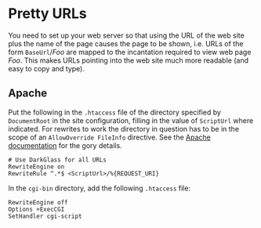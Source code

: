 # Pretty URLs

You need to set up your web server so that using the URL of the web site plus the name of the page causes the page to be shown, i.e. URLs of the form `BaseUrl`/_Foo_ are mapped to the incantation required to view web page _Foo_. This makes URLs pointing into the web site much more readable (and easy to copy and type).

## Apache

Put the following in the `.htaccess` file of the directory specified by `DocumentRoot` in the site configuration, filling in the value of `ScriptUrl` where indicated. For rewrites to work the directory in question has to be in the scope of an `AllowOverride FileInfo` directive. See the [Apache documentation](https://httpd.apache.org/docs/) for the gory details.

    # Use DarkGlass for all URLs
    RewriteEngine on
    RewriteRule ^.*$ <ScriptUrl>/%{REQUEST_URI}

In the `cgi-bin` directory, add the following `.htaccess` file:

    RewriteEngine off
    Options +ExecCGI
    SetHandler cgi-script
